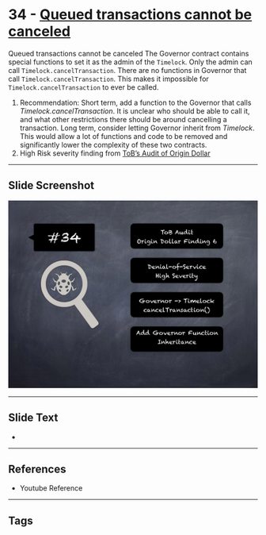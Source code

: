 
# 34 - [Queued transactions cannot be canceled](./Queued%20transactions%20cannot%20be%20canceled.md)

Queued transactions cannot be canceled The Governor contract contains special functions to set it as the admin of the `Timelock`. Only the admin can call `Timelock.cancelTransaction`. There are no functions in Governor that call `Timelock.cancelTransaction`. This makes it impossible for `Timelock.cancelTransaction` to ever be called.


1. Recommendation: Short term, add a function to the Governor that calls _Timelock.cancelTransaction_. It is unclear who should be able to call it, and what other restrictions there should be around cancelling a transaction. Long term, consider letting Governor inherit from _Timelock_. This would allow a lot of functions and code to be removed and significantly lower the complexity of these two contracts.
2. High Risk severity finding from [ToB’s Audit of Origin Dollar](https://github.com/trailofbits/publications/blob/master/reviews/OriginDollar.pdf)


___
## Slide Screenshot
![034.png](../../images/7.%20Audit%20Findings%20101/034.png)
___
## Slide Text
- 
___
## References
- Youtube Reference
___
## Tags
